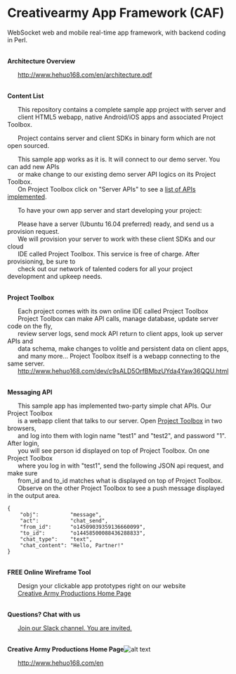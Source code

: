 # Creativearmy App Framework (CAF)


WebSocket web and mobile real-time app framework, with backend coding in Perl.


<br><b>Architecture Overview</b>

&nbsp;&nbsp;&nbsp;&nbsp;&nbsp;&nbsp;<http://www.hehuo168.com/en/architecture.pdf>

<br><b>Content List</b>

&nbsp;&nbsp;&nbsp;&nbsp;&nbsp;&nbsp;This repository contains a complete sample app project with server and<br>
&nbsp;&nbsp;&nbsp;&nbsp;&nbsp;&nbsp;client HTML5 webapp, native Android/iOS apps and associated Project Toolbox.<br>

&nbsp;&nbsp;&nbsp;&nbsp;&nbsp;&nbsp;Project contains server and client SDKs in binary form which are not open sourced.

&nbsp;&nbsp;&nbsp;&nbsp;&nbsp;&nbsp;This sample app works as it is. It will connect to our demo server. You can add new APIs<br>
&nbsp;&nbsp;&nbsp;&nbsp;&nbsp;&nbsp;or make change to our existing demo server API logics on its Project Toolbox.<br>
&nbsp;&nbsp;&nbsp;&nbsp;&nbsp;&nbsp;On Project Toolbox click on "Server APIs" to see a [list of APIs implemented](http://112.124.70.60/manual_demo.html).

&nbsp;&nbsp;&nbsp;&nbsp;&nbsp;&nbsp;To have your own app server and start developing your project:

&nbsp;&nbsp;&nbsp;&nbsp;&nbsp;&nbsp;Please have a server (Ubuntu 16.04 preferred) ready, and send us a provision request.<br>
&nbsp;&nbsp;&nbsp;&nbsp;&nbsp;&nbsp;We will provision your server to work with these client SDKs and our cloud<br>
&nbsp;&nbsp;&nbsp;&nbsp;&nbsp;&nbsp;IDE called Project Toolbox. This service is free of charge. After provisioning, be sure to<br>
&nbsp;&nbsp;&nbsp;&nbsp;&nbsp;&nbsp;check out our network of talented coders for all your project development and upkeep needs.<br>

<br><b>Project Toolbox</b>

&nbsp;&nbsp;&nbsp;&nbsp;&nbsp;&nbsp;Each project comes with its own online IDE called Project Toolbox<br>
&nbsp;&nbsp;&nbsp;&nbsp;&nbsp;&nbsp;Project Toolbox can make API calls, manage database, update server code on the fly,<br>
&nbsp;&nbsp;&nbsp;&nbsp;&nbsp;&nbsp;review server logs, send mock API return to client apps, look up server APIs and<br>
&nbsp;&nbsp;&nbsp;&nbsp;&nbsp;&nbsp;data schema, make changes to volitle and persistent data on client apps,<br>
&nbsp;&nbsp;&nbsp;&nbsp;&nbsp;&nbsp;and many more... Project Toolbox itself is a webapp connecting to the same server.<br>
&nbsp;&nbsp;&nbsp;&nbsp;&nbsp;&nbsp;<http://www.hehuo168.com/dev/c9sALD5OrfBMbzUYda4Yaw36QQU.html>

<br><b>Messaging API</b>

&nbsp;&nbsp;&nbsp;&nbsp;&nbsp;&nbsp;This sample app has implemented two-party simple chat APIs. Our Project Toolbox<br>
&nbsp;&nbsp;&nbsp;&nbsp;&nbsp;&nbsp;is a webapp client that talks to our server. Open [Project Toolbox](http://www.hehuo168.com/dev/c9sALD5OrfBMbzUYda4Yaw36QQU.html) in two browsers,<br>
&nbsp;&nbsp;&nbsp;&nbsp;&nbsp;&nbsp;and log into them with login name "test1" and "test2", and password "1". After login,<br>
&nbsp;&nbsp;&nbsp;&nbsp;&nbsp;&nbsp;you will see person id displayed on top of Project Toolbox. On one Project Toolbox<br>
&nbsp;&nbsp;&nbsp;&nbsp;&nbsp;&nbsp;where you log in with "test1", send the following JSON api request, and make sure<br>
&nbsp;&nbsp;&nbsp;&nbsp;&nbsp;&nbsp;from_id and to_id matches what is displayed on top of Project Toolbox.<br>
&nbsp;&nbsp;&nbsp;&nbsp;&nbsp;&nbsp;Observe on the other Project Toolbox to see a push message displayed in the output area.<br>
```
{
    "obj":          "message",
    "act":          "chat_send",
    "from_id":      "o14509039359136660099",
    "to_id":        "o14458500088436288833",
    "chat_type":    "text",
    "chat_content": "Hello, Partner!"
}
```

<br><b>FREE Online Wireframe Tool</b>

&nbsp;&nbsp;&nbsp;&nbsp;&nbsp;&nbsp;Design your clickable app prototypes right on our website<br>
&nbsp;&nbsp;&nbsp;&nbsp;&nbsp;&nbsp;[Creative Army Productions Home Page](http://www.hehuo168.com/en)

<br><b>Questions? Chat with us</b>

&nbsp;&nbsp;&nbsp;&nbsp;&nbsp;&nbsp;[Join our Slack channel. You are invited.](https://join.slack.com/t/creativearmy/shared_invite/enQtMjU1Mjc3MjMzMjk5LWIxN2MyMjI4N2NjNmQyMmM3MzU1MzVhYzFiZTBlYTZjMzkwOTQwNTU1NzJlOTE3NWI5MmI4YTQxZThlNjEzM2U)

<br><b>Creative Army Productions Home Page</b>![alt text](http://www.hehuo168.com/hehuo20.png "Creative Army Productions")

&nbsp;&nbsp;&nbsp;&nbsp;&nbsp;&nbsp;<http://www.hehuo168.com/en>



